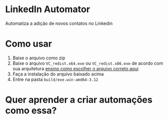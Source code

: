 # LinkedIn Automator
Automatiza a adição de novos contatos no Linkedin

# Como usar
1. Baixe o arquivo como zip
2. Baixe o arquivo `VC_redist.x64.exe` ou `VC_redist.x86.exe` de acordo com sua arquitetura [ensino como escolher o arquivo correto aqui](https://youtu.be/bXYhiikehYI?t=1065)
3. Faça a instalação do arquivo baixado acima 
4. Entre na pasta `build/exe.win-amd64-3.12` 
# Quer aprender a criar automações como essa?
